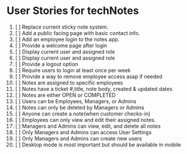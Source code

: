 # User Stories for techNotes

1. [ ] Replace current sticky note system.
2. [ ] Add a public facing page with basic contact info.
3. [ ] Add an employee login to the notes app.
4. [ ] Provide a welcome page after login
5. [ ] Display current user and assigned role
6. [ ] Display current user and assigned role
7. [ ] Provide a logout option
8. [ ] Require users to login at least once per week
9. [ ] Provide a way to remove employee access asap if needed
10. [ ] Notes are assigned to specific employees
11. [ ] Notes have a ticket #,title, note body, created & updated dates
12. [ ] Notes are either OPEN or COMPLETED
13. [ ] Users can be Employees, Managers, or Admins
14. [ ] Notes can only be deleted by Managers or Admins
15. [ ] Anyone can create a note(when customer checks-in)
16. [ ] Employees can only view and edit their assigned notes.
17. [ ] Managers and Admins can view, edit, and delete all notes
18. [ ] Only Managers and Admins can access User Settings
19. [ ] Only Managers and Admins can create new users
20. [ ] Desktop mode is most important but should be available in mobile
